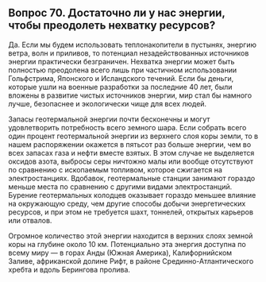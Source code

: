 ## Вопрос 70. Достаточно ли у нас энергии, чтобы преодолеть нехватку ресурсов?

Да. Если мы будем использовать теплонакопители в пустынях, энергию ветра, волн и приливов, то потенциал незадействованных источников энергии практически безграничен. Нехватка энергии может быть полностью преодолена всего лишь при частичном использовании Гольфстрима, Японского и Исландского течений. Если бы деньги, которые ушли на военные разработки за последние 40 лет, были вложены в развитие чистых источников энергии, мир стал бы намного лучше, безопаснее и экологически чище для всех людей.

Запасы геотермальной энергии почти бесконечны и могут удовлетворить потребность всего земного шара. Если собрать всего один процент геотермальной энергии из верхнего слоя коры земли, то в нашем распоряжении окажется в пятьсот раз больше энергии, чем во всех запасах газа и нефти вместе взятых. В этом случае не выделяется оксидов азота, выбросы серы ничтожно малы или вообще отсутствуют по сравнению с ископаемым топливом, которое сжигается на электростанциях. Вдобавок, геотермальные станции занимают гораздо меньше места по сравнению с другими видами электростанций. Бурение геотермальных колодцев оказывает гораздо меньшее влияние на окружающую среду, чем другие способы добычи энергетических ресурсов, и при этом не требуется шахт, тоннелей, открытых карьеров или отвалов.

Огромное количество этой энергии находится в верхних слоях земной коры на глубине около 10 км. Потенциально эта энергия доступна по всему миру — в горах Анды (Южная Америка), Калифорнийском Заливе, африканской долине Рифт, в районе Срединно-Атлантического хребта и вдоль Берингова пролива.